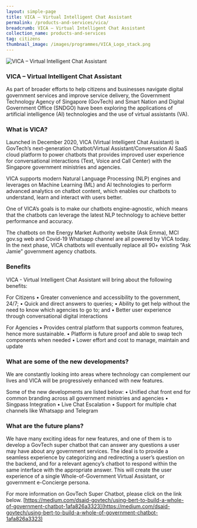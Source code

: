 ```yaml
---
layout: simple-page
title: VICA – Virtual Intelligent Chat Assistant
permalink: /products-and-services/vica/
breadcrumb: VICA – Virtual Intelligent Chat Assistant
collection_name: products-and-services
tag: citizens
thumbnail_image: /images/programmes/VICA_Logo_stack.png
---
```


![VICA – Virtual Intelligent Chat Assistant](/images/programmes/VICA_Logo_stack.png)

### **VICA – Virtual Intelligent Chat Assistant**

As part of broader efforts to help citizens and businesses navigate digital government services and improve service delivery, the Government Technology Agency of Singapore (GovTech) and Smart Nation and Digital Government Office (SNDGO) have been exploring the applications of artificial intelligence (AI) technologies and the use of virtual assistants (VA).

### **What is VICA?**

Launched in December 2020, VICA (Virtual Intelligent Chat Assistant) is GovTech’s next-generation Chatbot/Virtual Assistant/Conversation AI SaaS cloud platform to power chatbots that provides improved user experience for conversational interactions (Text, Voice and Call Center) with the Singapore government ministries and agencies. 

VICA supports modern Natural Language Processing (NLP) engines and leverages on Machine Learning (ML) and AI technologies to perform advanced analytics on chatbot content, which enables our chatbots to understand, learn and interact with users better.

One of VICA’s goals is to make our chatbots engine-agnostic, which means that the chatbots can leverage the latest NLP technology to achieve better performance and accuracy.

The chatbots on the Energy Market Authority website (Ask Emma), MCI gov.sg web and Covid-19 Whatsapp channel are all powered by VICA today. In the next phase, VICA chatbots will eventually replace all 90+ existing “Ask Jamie” government agency chatbots. 

### **Benefits**

VICA - Virtual Intelligent Chat Assistant will bring about the following benefits:

For Citizens
•	Greater convenience and accessibility to the government, 24/7;
•	Quick and direct answers to queries;
•	Ability to get help without the need to know which agencies to go to; and
•	Better user experience through conversational digital interactions

For Agencies 
•	Provides central platform that supports common features, hence more sustainable.
•	Platform is future proof and able to swap tech components when needed
•	Lower effort and cost to manage, maintain and update

### **What are some of the new developments?**

We are constantly looking into areas where technology can complement our lives and VICA will be progressively enhanced with new features.

Some of the new developments are listed below:
•	Unified chat front end for common branding across all government ministries and agencies
•	Singpass Integration
•	Live Chat Escalation
•	Support for multiple chat channels like Whatsapp and Telegram

### **What are the future plans?**

We have many exciting ideas for new features, and one of them is to develop a GovTech super chatbot that can answer any questions a user may have about any government services. The ideal is to provide a seamless experience by categorizing and redirecting a user’s question on the backend, and for a relevant agency’s chatbot to respond within the same interface with the appropriate answer. This will create the user experience of a single Whole-of-Government Virtual Assistant, or government e-Concierge persona.

For more information on GovTech Super Chatbot, please click on the link below.
[https://medium.com/dsaid-govtech/using-bert-to-build-a-whole-of-government-chatbot-1afa826a3323](https://medium.com/dsaid-govtech/using-bert-to-build-a-whole-of-government-chatbot-1afa826a3323)
